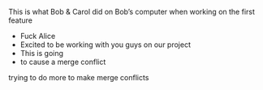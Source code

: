 
This is what Bob & Carol did on Bob’s computer when working on the first feature


- Fuck Alice
- Excited to be working with you guys on our project
- This is going
- to cause
a merge conflict


trying to do more
to make merge 
conflicts
